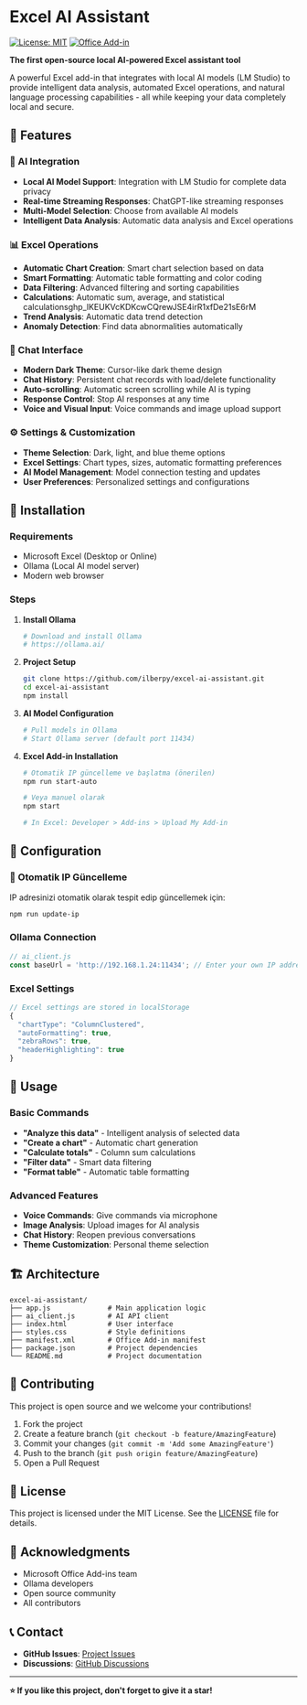 # Excel AI Assistant

[![License: MIT](https://img.shields.io/badge/License-MIT-yellow.svg)](https://opensource.org/licenses/MIT)
[![Office Add-in](https://img.shields.io/badge/Office%20Add--in-Excel-blue.svg)](https://docs.microsoft.com/en-us/office/dev/add-ins/)

**The first open-source local AI-powered Excel assistant tool**

A powerful Excel add-in that integrates with local AI models (LM Studio) to provide intelligent data analysis, automated Excel operations, and natural language processing capabilities - all while keeping your data completely local and secure.

## 🌟 Features

### 🤖 AI Integration
- **Local AI Model Support**: Integration with LM Studio for complete data privacy
- **Real-time Streaming Responses**: ChatGPT-like streaming responses
- **Multi-Model Selection**: Choose from available AI models
- **Intelligent Data Analysis**: Automatic data analysis and Excel operations

### 📊 Excel Operations
- **Automatic Chart Creation**: Smart chart selection based on data
- **Smart Formatting**: Automatic table formatting and color coding
- **Data Filtering**: Advanced filtering and sorting capabilities
- **Calculations**: Automatic sum, average, and statistical calculations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
- **Trend Analysis**: Automatic data trend detection
- **Anomaly Detection**: Find data abnormalities automatically

### 💬 Chat Interface
- **Modern Dark Theme**: Cursor-like dark theme design
- **Chat History**: Persistent chat records with load/delete functionality
- **Auto-scrolling**: Automatic screen scrolling while AI is typing
- **Response Control**: Stop AI responses at any time
- **Voice and Visual Input**: Voice commands and image upload support

### ⚙️ Settings & Customization
- **Theme Selection**: Dark, light, and blue theme options
- **Excel Settings**: Chart types, sizes, automatic formatting preferences
- **AI Model Management**: Model connection testing and updates
- **User Preferences**: Personalized settings and configurations

## 🚀 Installation

### Requirements
- Microsoft Excel (Desktop or Online)
- Ollama (Local AI model server)
- Modern web browser

### Steps

1. **Install Ollama**
   ```bash
   # Download and install Ollama
   # https://ollama.ai/
   ```

2. **Project Setup**
   ```bash
   git clone https://github.com/ilberpy/excel-ai-assistant.git
   cd excel-ai-assistant
   npm install
   ```

3. **AI Model Configuration**
   ```bash
   # Pull models in Ollama
   # Start Ollama server (default port 11434)
   ```

4. **Excel Add-in Installation**
   ```bash
   # Otomatik IP güncelleme ve başlatma (önerilen)
   npm run start-auto
   
   # Veya manuel olarak
   npm start
   
   # In Excel: Developer > Add-ins > Upload My Add-in
   ```

## 🔧 Configuration

### 🚀 Otomatik IP Güncelleme
IP adresinizi otomatik olarak tespit edip güncellemek için:
```bash
npm run update-ip
```

### Ollama Connection
```javascript
// ai_client.js
const baseUrl = 'http://192.168.1.24:11434'; // Enter your own IP address
```

### Excel Settings
```javascript
// Excel settings are stored in localStorage
{
  "chartType": "ColumnClustered",
  "autoFormatting": true,
  "zebraRows": true,
  "headerHighlighting": true
}
```

## 📖 Usage

### Basic Commands
- **"Analyze this data"** - Intelligent analysis of selected data
- **"Create a chart"** - Automatic chart generation
- **"Calculate totals"** - Column sum calculations
- **"Filter data"** - Smart data filtering
- **"Format table"** - Automatic table formatting

### Advanced Features
- **Voice Commands**: Give commands via microphone
- **Image Analysis**: Upload images for AI analysis
- **Chat History**: Reopen previous conversations
- **Theme Customization**: Personal theme selection

## 🏗️ Architecture

```
excel-ai-assistant/
├── app.js              # Main application logic
├── ai_client.js        # AI API client
├── index.html          # User interface
├── styles.css          # Style definitions
├── manifest.xml        # Office Add-in manifest
├── package.json        # Project dependencies
└── README.md           # Project documentation
```

## 🤝 Contributing

This project is open source and we welcome your contributions!

1. Fork the project
2. Create a feature branch (`git checkout -b feature/AmazingFeature`)
3. Commit your changes (`git commit -m 'Add some AmazingFeature'`)
4. Push to the branch (`git push origin feature/AmazingFeature`)
5. Open a Pull Request

## 📄 License

This project is licensed under the MIT License. See the [LICENSE](LICENSE) file for details.

## 🙏 Acknowledgments

- Microsoft Office Add-ins team
- Ollama developers
- Open source community
- All contributors

## 📞 Contact

- **GitHub Issues**: [Project Issues](https://github.com/ilberpy/excel-ai-assistant/issues)
- **Discussions**: [GitHub Discussions](https://github.com/ilberpy/excel-ai-assistant/discussions)

---

**⭐ If you like this project, don't forget to give it a star!**
